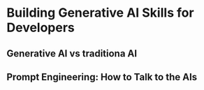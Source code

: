 # Building Generative AI Skills for Developers

## Generative AI vs traditiona AI

## Prompt Engineering: How to Talk to the AIs

## 